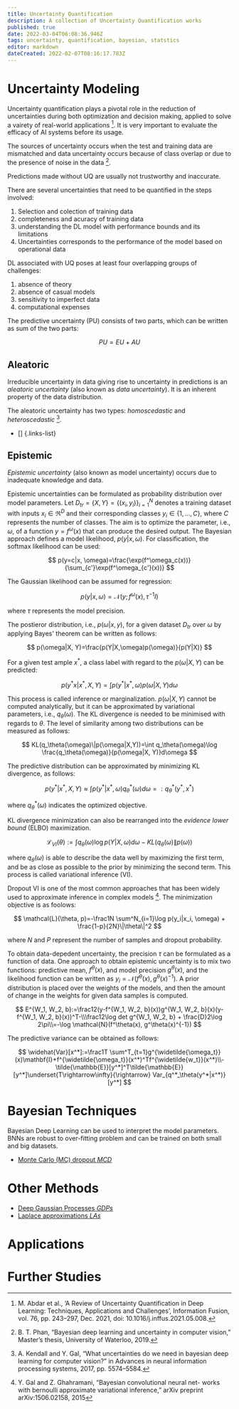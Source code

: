 ```yaml
---
title: Uncertainty Quantification
description: A collection of Uncertainty Quantification works
published: true
date: 2022-03-04T06:08:36.946Z
tags: uncertainty, quantification, bayesian, statstics
editor: markdown
dateCreated: 2022-02-07T08:16:17.783Z
---
```


# Uncertainty Modeling

Uncertainty quantification plays a pivotal role in the reduction of uncertainties during both optimization and decision making, applied to solve a vairety of real-world applications [^1]. It is very important to evaluate the efficacy of AI systems before its usage.

The sources of uncertainty occurs when the test and training data are mismatched and data uncertainty occurs because of class overlap or due to the presence of noise in the data [^2].

Predictions made without UQ are usually not trustworthy and inaccurate.

There are several uncertainties that need to be quantified in the steps involved:
 1. Selection and colection of training data
 2. completeness and acuracy of training data
 3. understanding the DL model with performance bounds and its limitations
 4. Uncertainties corresponds to the performance of the model based on operational data

DL associated with UQ poses at least four overlapping groups of challenges:
 1. absence of theory
 2. absence of casual models
 3. sensitivity to imperfect data
 4. computational expenses
 
The predictive uncertainty (PU) consists of two parts, which can be written as sum of the two parts:

$$
PU = EU+AU
$$

## Aleatoric

Irreducible uncertainty in data giving rise to uncertainty in predictions is an *aleatoric uncertainty* (also known as *data uncertainty*). It is an inherent property of the data distribution.

The aleatoric uncertainty has two types: *homoscedastic* and *heteroscedastic* [^3].

- []
{.links-list}

## Epistemic

*Epistemic uncertainty* (also known as model uncertainty) occurs due to inadequate knowledge and data. 

Epistemic uncertainties can be formulated as probability distribution over model parameters. Let $D_{tr}=\{X,Y\}=\{(x_i, y_i)\}^N_{i=1}$ denotes a training dataset with inputs $x_i \in \mathfrak{R}^D$ and their corresponding classes $y_i \in \{1, \dots, C\}$, where $C$ represents the number of classes. The aim is to optimize the parameter, i.e., $\omega$, of a function $y =f^\omega(x)$ that can produce the desired output. The Bayesian approach defines a model likelihood, $p(y|x, \omega)$. For classification, the softmax likelihood can be used:

$$
p(y=c|x, \omega)=\frac{\exp(f^\omega_c(x))}{\sum_{c'}\exp(f^\omega_{c'}(x))}
$$

The Gaussian likelihood can be assumed for regression:

$$
p(y|x, \omega)=\mathcal{N}(y;f^\omega(x), \tau^{-1}I)
$$

where $\tau$ represents the model precision.

The postieror distribution, i.e., $p(\omega|x, y)$, for a given dataset $D_{tr}$ over $\omega$ by applying Bayes' theorem can be written as follows:

$$
p(\omega|X, Y)=\frac{p(Y|X,\omega)p(\omega)}{p(Y|X)}
$$

For a given test ample $x^*$, a class label with regard to the $p(\omega|X, Y)$ can be predicted:

$$
p(y^*x|x^*, X, Y)=\int p(y^*|x^*,\omega)p(\omega|X, Y)d\omega
$$

This process is called inference or marginalization. $p(\omega|X, Y)$ cannot be computed analytically, but it can be approximated by variational parameters, i.e., $q_\theta(\omega)$. The KL divergence is needed to be minimised with regards to $\theta$. The level of similarity among two distributions can be measured as follows:

$$
KL(q_\theta(\omega)\|p(\omega|X,Y))=\int q_\theta(\omega)\log \frac{q_\theta(\omega)}{p(\omega|X, Y)}d\omega
$$

The predictive distribution can be approximated by minimizing KL divergence, as follows:

$$
p(y^*|x^*, X, Y)\approx \int p(y^*|x^*, \omega)q^*_\theta(\omega)d\omega =: q^*_\theta(y^*, x^*)
$$

where $q^*_\theta(\omega)$ indicates the optimized objective.

KL divergence minimization can also be rearranged into the *evidence lower bound* (ELBO) maximization.

$$
\mathcal{L}_{VI}(\theta):=\int q_\theta(\omega) \log p(Y|X, \omega)d\omega - KL(q_\theta(\omega)\|p(\omega))
$$

where $q_\theta(\omega)$ is able to describe the data well by maximizing the first term, and be as close as possible to the prior by minimizing the second term. This process is called variational inference (VI).

Dropout VI is one of the most common approaches that has been widely used to approximate inference in complex models [^4]. The minimization objective is as foolows:

$$
\mathcal{L}(\theta, p)=-\frac1N \sum^N_{i=1}\log p(y_i|x_i, \omega) + \frac{1-p}{2N}\|\theta\|^2
$$

where $N$ and $P$ represent the number of samples and dropout probability.

To obtain data-depedent uncertainty, the precision $\tau$ can be formulated as a function of data. One approach to obtain epistemic uncertainty is to mix two functions: predictive mean, $f^\theta(x)$, and model precision $g^\theta(x)$, and the likelihood function can be written as $y_i=\mathcal{N}(f^\theta(x), g^\theta(x)^{-1})$. A prior distribution is placed over the weights of the models, and then the amount of change in the weights for given data samples is computed.

$$
E^{W_1, W_2, b}:=\frac12(y-f^{W_1, W_2, b}(x))g^{W_1, W_2, b}(x)(y-f^{W_1, W_2, b}(x))^T-\\\frac12\log det  g^{W_1, W_2, b} + \frac{D}2\log 2\pi\\=-\log \mathcal{N}(f^\theta(x), g^\theta(x)^{-1})
$$

The predictive variance can be obtained as follows:

$$
\widehat{Var}[x^*]:=\frac1T \sum^T_{t=1}g^{\widetilde{\omega_t}}(x)\mathbf{I}+f^{\widetilde{\omega_t}}(x^*)^Tf^{\widetilde{w_t}}(x^*)\\-\tilde{\mathbb{E}}[y^*]^T\tilde{\mathbb{E}}[y^*]\underset{T\rightarrow\infty}{\rightarrow} Var_{q^*_\theta(y^*|x^*)}[y^*]
$$
# Bayesian Techniques

Bayesian Deep Learning can be used to interpret the model parameters. BNNs are robust to over-fitting problem and can be trained on both small and big datasets.

- [Monte Carlo (MC) dropout *MCD*](/Uncertainty-Quantification/MCD)



# Other Methods
- [Deep Gaussian Processes *GDPs*](/Uncertainty-Quantification/DGPs)
- [Laplace approximations *LAs*](/Uncertainty-Quantification/LAs)

# Applications 

# Further Studies

[^1]: M. Abdar et al., ‘A Review of Uncertainty Quantification in Deep Learning: Techniques, Applications and Challenges’, Information Fusion, vol. 76, pp. 243–297, Dec. 2021, doi: 10.1016/j.inffus.2021.05.008.
[^2]: B. T. Phan, “Bayesian deep learning and uncertainty in computer vision,” Master’s thesis, University of Waterloo, 2019.
[^3]: A. Kendall and Y. Gal, “What uncertainties do we need in bayesian deep learning for computer vision?” in Advances in neural information processing systems, 2017, pp. 5574–5584.
[^4]: Y. Gal and Z. Ghahramani, “Bayesian convolutional neural net- works with bernoulli approximate variational inference,” arXiv preprint arXiv:1506.02158, 2015